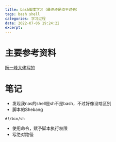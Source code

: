 ```yaml
---
title: bash脚本学习（最终还是绕不过去）
tags: bash shell
categories: 学习过程
date: 2022-07-06 19:24:22
excerpt:
---
```


# 主要参考资料
[阮一峰大佬写的](https://wangdoc.com/bash/index.html)

# 笔记
* 发现我nas的shell是sh不是bash，不过好像没啥区别
* 脚本的Shebang

```
#!/bin/sh

```
* 使用命令，赋予脚本执行权限
* 写绝对路径